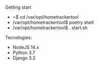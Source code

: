 
Getting start

- ~$ cd /var/opt/hometrackertool
- /var/opt/hometrackertool$ poetry shell
- /var/opt/hometrackertool$ . start.sh


Tecnologies:
- NodeJS 14.x
- Python 3.7
- Django 3.2